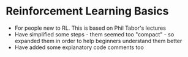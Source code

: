# Reinforcement Learning Basics

- For people new to RL. This is based on Phil Tabor's lectures
- Have simplified some steps - them seemed too "compact" - so expanded them in order to help beginners understand them better 
- Have added some explanatory code comments too
